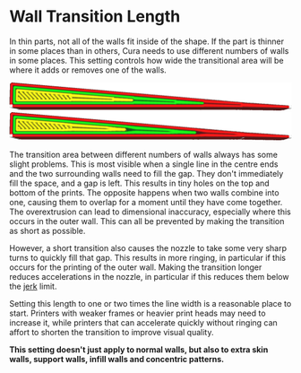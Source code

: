 Wall Transition Length
====
In thin parts, not all of the walls fit inside of the shape. If the part is thinner in some places than in others, Cura needs to use different numbers of walls in some places. This setting controls how wide the transitional area will be where it adds or removes one of the walls.

<!--screenshot {
"image_path": "wall_transition_length_0_2.png",
"models": [{"script": "wedge.scad"}],
"camera_position": [-7, 0, 75],
"settings": {"wall_transition_length": 0.2},
"colours": 64
}-->
<!--screenshot {
"image_path": "wall_transition_length_1_5.png",
"models": [{"script": "wedge.scad"}],
"camera_position": [-7, 0, 75],
"settings": {"wall_transition_length": 1.5},
"colours": 64
}-->
![A very short transition](../images/wall_transition_length_0_2.png)
![A longer transition](../images/wall_transition_length_1_5.png)

The transition area between different numbers of walls always has some slight problems. This is most visible when a single line in the centre ends and the two surrounding walls need to fill the gap. They don't immediately fill the space, and a gap is left. This results in tiny holes on the top and bottom of the prints. The opposite happens when two walls combine into one, causing them to overlap for a moment until they have come together. The overextrusion can lead to dimensional inaccuracy, especially where this occurs in the outer wall. This can all be prevented by making the transition as short as possible.

However, a short transition also causes the nozzle to take some very sharp turns to quickly fill that gap. This results in more ringing, in particular if this occurs for the printing of the outer wall. Making the transition longer reduces accelerations in the nozzle, in particular if this reduces them below the [jerk](../speed/jerk_print.md) limit.

Setting this length to one or two times the line width is a reasonable place to start. Printers with weaker frames or heavier print heads may need to increase it, while printers that can accelerate quickly without ringing can affort to shorten the transition to improve visual quality.

**This setting doesn't just apply to normal walls, but also to extra skin walls, support walls, infill walls and concentric patterns.**